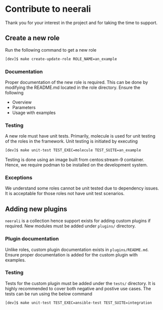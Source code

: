 # Contribute to neerali

Thank you for your interest in the project and for taking the time to support.

## Create a new role

Run the following command to get a new role

```Bash
[dev]$ make create-update-role ROLE_NAME=an_example
```

### Documentation

Proper documentation of the new role is required. This can be done by modifying
the README.md located in the role directory. Ensure the following

- Overview
- Parameters
- Usage with examples

### Testing

A new role must have unit tests. Primarily, molecule is used for unit testing
of the roles in the framework. Unit testing is initiated by executing

```Bash
[dev]$ make unit-test TEST_EXEC=molecule TEST_SUITE=an_example
```

Testing is done using an image built from centos:stream-9 container. Hence, we
require podman to be installed on the development system.

### Exceptions

We understand some roles cannot be unit tested due to dependency issues. It is
acceptable for those roles not have unit test scenarios.

## Adding new plugins

`neerali` is a collection hence support exists for adding custom plugins if
required. New modules must be added under `plugins/` directory.

### Plugin documentation

Unlike roles, custom plugin documentation exists in `plugins/README.md`. Ensure
proper documentation is added for the custom plugin with examples.

### Testing

Tests for the custom plugin must be added under the `tests/` directory. It is
highly recommended to cover both negative and postive use cases. The tests can
be run using the below command

```Bash
[dev]$ make unit-test TEST_EXEC=ansible-test TEST_SUITE=integration
```
